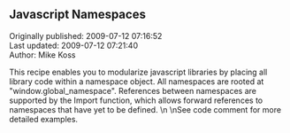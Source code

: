 ## Javascript Namespaces  
Originally published: 2009-07-12 07:16:52  
Last updated: 2009-07-12 07:21:40  
Author: Mike Koss  
  
This recipe enables you to modularize javascript libraries by placing all library code within a namespace object.  All namespaces are rooted at "window.global_namespace".  References between namespaces are supported by the Import function, which allows forward references to namespaces that have yet to be defined.\n\nSee code comment for more detailed examples.